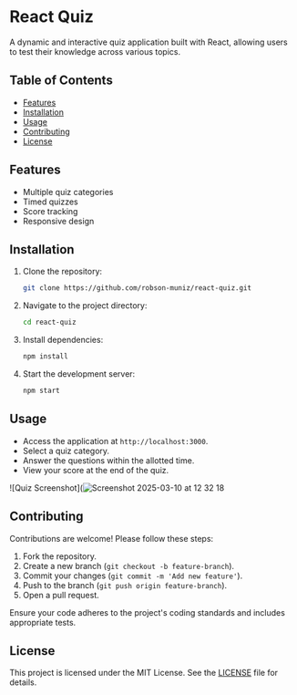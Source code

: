 # React Quiz

A dynamic and interactive quiz application built with React, allowing users to test their knowledge across various topics.

## Table of Contents

- [Features](#features)
- [Installation](#installation)
- [Usage](#usage)
- [Contributing](#contributing)
- [License](#license)

## Features

- Multiple quiz categories
- Timed quizzes
- Score tracking
- Responsive design

## Installation

1. Clone the repository:
   ```bash
   git clone https://github.com/robson-muniz/react-quiz.git
   ```
2. Navigate to the project directory:
   ```bash
   cd react-quiz
   ```
3. Install dependencies:
   ```bash
   npm install
   ```
4. Start the development server:
   ```bash
   npm start
   ```

## Usage

- Access the application at `http://localhost:3000`.
- Select a quiz category.
- Answer the questions within the allotted time.
- View your score at the end of the quiz.

![Quiz Screenshot](![Screenshot 2025-03-10 at 12 32 18](https://github.com/user-attachments/assets/d1d624a8-1bca-4aa2-95ea-4b70afbf14c9)

## Contributing

Contributions are welcome! Please follow these steps:

1. Fork the repository.
2. Create a new branch (`git checkout -b feature-branch`).
3. Commit your changes (`git commit -m 'Add new feature'`).
4. Push to the branch (`git push origin feature-branch`).
5. Open a pull request.

Ensure your code adheres to the project's coding standards and includes appropriate tests.

## License

This project is licensed under the MIT License. See the [LICENSE](LICENSE) file for details.
